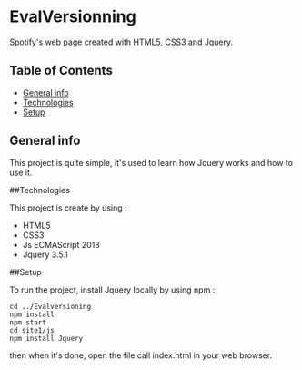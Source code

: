 # EvalVersionning

Spotify's web page created with HTML5, CSS3 and Jquery.

## Table of Contents
* [General info](#general-info)
* [Technologies](#technologies)
* [Setup](#setup)

## General info 
This project is quite simple,  it's used to learn how Jquery works and how to use it.

##Technologies 

This project is create by using : 

* HTML5
* CSS3
* Js ECMAScript 2018
* Jquery 3.5.1

##Setup 

To run the project, install Jquery locally by using npm :

```
cd ../Evalversioning 
npm install 
npm start
cd site1/js
npm install Jquery
```
then when it's done, open the file call index.html in your web browser. 
